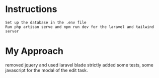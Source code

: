 # Instructions
    Set up the database in the .env file
    Run php artisan serve and npm run dev for the laravel and tailwind server

# My Approach
removed jquery and used laravel blade strictly added some tests, some javascript for the modal of the edit task.
